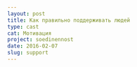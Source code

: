 ```yaml
---
layout: post
title: Как правильно поддерживать людей
type: cast
cat: Мотивация
project: soedinennost
date: 2016-02-07
slug: support
---
```

